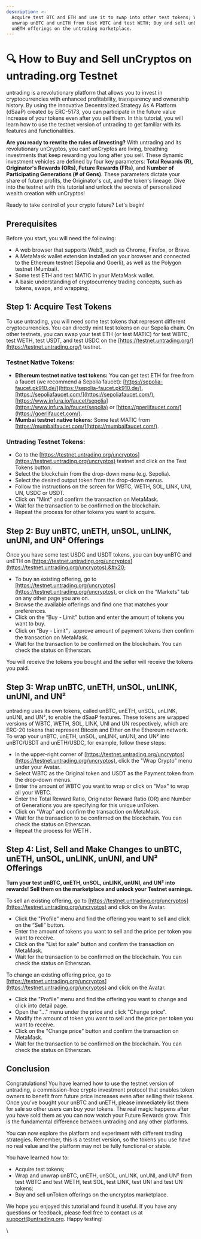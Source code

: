```yaml
---
description: >-
  Acquire test BTC and ETH and use it to swap into other test tokens; Wrap and
  unwrap unBTC and unETH from test WBTC and test WETH; Buy and sell unBTC and
  unETH offerings on the untrading marketplace.
---
```


# 🔍 How to Buy and Sell unCryptos on untrading.org Testnet

untrading is a revolutionary platform that allows you to invest in cryptocurrencies with enhanced profitability, transparency and ownership history. By using the innovative Decentralized Strategy As A Platform (dSaaP) created by ERC-5173, you can participate in the future value increase of your tokens even after you sell them. In this tutorial, you will learn how to use the testnet version of untrading to get familiar with its features and functionalities.

**Are you ready to rewrite the rules of investing?** With untrading and its revolutionary unCryptos, you can! unCryptos are living, breathing investments that keep rewarding you long after you sell. These dynamic investment vehicles are defined by four key parameters: **Total Rewards (R), Originator's Rewards (ORs), Future Rewards (FRs)**, and N**umber of Participating Generations (# of Gens)**. These parameters dictate your share of future profits, the Originator's cut, and the token's lineage. Dive into the testnet with this tutorial and unlock the secrets of personalized wealth creation with unCryptos!

Ready to take control of your crypto future? Let's begin!

## Prerequisites

Before you start, you will need the following:

* A web browser that supports Web3, such as Chrome, Firefox, or Brave.
* A MetaMask wallet extension installed on your browser and connected to the Ethereum testnet (Sepolia and Goerli), as well as the Polygon testnet (Mumbai).
* Some test ETH and test MATIC in your MetaMask wallet.&#x20;
* A basic understanding of cryptocurrency trading concepts, such as tokens, swaps, and wrapping.

## Step 1: Acquire Test Tokens

To use untrading, you will need some test tokens that represent different cryptocurrencies. You can directly mint test tokens on our Sepolia chain. On other testnets, you can swap your test ETH (or test MATIC) for test WBTC, test WETH, test USDT, and test USDC on the [https://testnet.untrading.org/](https://testnet.untrading.org/) testnet.

### Testnet Native Tokens:

* **Ethereum testnet native test tokens:** You can get test ETH for free from a faucet (we recommend a Sepolia faucet):  [https://sepolia-faucet.pk910.de/](https://sepolia-faucet.pk910.de/), [https://sepoliafaucet.com/](https://sepoliafaucet.com/), [https://www.infura.io/faucet/sepolia](https://www.infura.io/faucet/sepolia) or [https://goerlifaucet.com/](https://goerlifaucet.com/).
* **Mumbai testnet native tokens:** Some test MATIC from [https://mumbaifaucet.com/](https://mumbaifaucet.com/).

### Untrading Testnet Tokens:

* Go to the [https://testnet.untrading.org/uncryptos](https://testnet.untrading.org/uncryptos) testnet and click on the Test Tokens button.
* Select the blockchain from the drop-down menu (e.g. Sepolia).
* Select the desired output token from the drop-down menus.
* Follow the instructions on the screen for WBTC, WETH, SOL, LINK, UNI, UN, USDC or USDT.
* Click on "Mint" and confirm the transaction on MetaMask.
* Wait for the transaction to be confirmed on the blockchain.&#x20;
* Repeat the process for other tokens you want to acquire.

## Step 2: Buy unBTC, unETH, unSOL, unLINK, unUNI, and UN² Offerings

Once you have some test USDC and USDT tokens, you can buy unBTC and unETH on [https://testnet.untrading.org/uncryptos](https://testnet.untrading.org/uncryptos).&#x20;

* To buy an existing offering, go to [https://testnet.untrading.org/uncryptos](https://testnet.untrading.org/uncryptos), or click on the “Markets" tab on any other page you are on.&#x20;
* Browse the available offerings and find one that matches your preferences.
* Click on the “Buy - Limit" button and enter the amount of tokens you want to buy.
* Click on “Buy - Limit"，approve amount of payment tokens then confirm the transaction on MetaMask.
* Wait for the transaction to be confirmed on the blockchain. You can check the status on Etherscan.

You will receive the tokens you bought and the seller will receive the tokens you paid.&#x20;

## Step 3: Wrap unBTC, unETH, unSOL, unLINK, unUNI, and UN²&#x20;

untrading uses its own tokens, called unBTC, unETH, unSOL, unLINK, unUNI, and UN², to enable the dSaaP features. These tokens are wrapped versions of WBTC, WETH, SOL, LINK, UNI and UN respectively, which are ERC-20 tokens that represent Bitcoin and Ether on the Ethereum network. To wrap your unBTC, unETH, unSOL, unLINK, unUNI, and UN² into unBTC/USDT and unETH/USDC, for example, follow these steps:

* In the upper-right corner of [https://testnet.untrading.org/uncryptos](https://testnet.untrading.org/uncryptos), click the "Wrap Crypto" menu under your Avatar.
* Select WBTC as the Original token and  USDT as the Payment token from the drop-down menus.
* Enter the amount of WBTC you want to wrap or click on "Max" to wrap all your WBTC.
* Enter the Total Reward Ratio, Originator Reward Ratio (OR) and Number of Generations you are specifying for this unique unToken.&#x20;
* Click on "Wrap" and confirm the transaction on MetaMask.
* Wait for the transaction to be confirmed on the blockchain. You can check the status on Etherscan.
* Repeat the process for WETH .

## Step 4: List, Sell and Make Changes to unBTC, unETH, unSOL, unLINK, unUNI, and UN² Offerings

**Turn your test unBTC, unETH, unSOL, unLINK, unUNI, and UN² into rewards! Sell them on the marketplace and unlock your Testnet earnings.**

To sell an existing offering, go to [https://testnet.untrading.org/uncryptos](https://testnet.untrading.org/uncryptos) and click on the Avatar.

* Click the "Profile" menu and find the offering you want to sell and click on the “Sell” button.
* Enter the amount of tokens you want to sell and the price per token you want to receive.
* Click on the "List for sale" button and confirm the transaction on MetaMask.
* Wait for the transaction to be confirmed on the blockchain. You can check the status on Etherscan.

To change an existing offering price, go to [https://testnet.untrading.org/uncryptos](https://testnet.untrading.org/uncryptos) and click on the Avatar.

* Click the "Profile" menu and find the offering you want to change and click into detail page.
* Open the "..." menu under the price and click "Change price".
* Modify the amount of token you want to sell and the price per token you want to receive.
* Click on the "Change price" button and confirm the transaction on MetaMask.
* Wait for the transaction to be confirmed on the blockchain. You can check the status on Etherscan.

## Conclusion

Congratulations! You have learned how to use the testnet version of untrading, a commission-free crypto investment protocol that enables token owners to benefit from future price increases even after selling their tokens. Once you’ve bought your unBTC and unETH, please immediately list them for sale so other users can buy your tokens. The real magic happens after you have sold them as you can now watch your Future Rewards grow. This is the fundamental difference between untrading and any other platforms.

You can now explore the platform and experiment with different trading strategies. Remember, this is a testnet version, so the tokens you use have no real value and the platform may not be fully functional or stable.&#x20;

You have learned how to:

* Acquire test tokens;
* Wrap and unwrap unBTC, unETH, unSOL, unLINK, unUNI, and UN² from test WBTC and test WETH, test SOL, test LINK, test UNI and test UN tokens;
* Buy and sell unToken offerings on the uncryptos marketplace.

We hope you enjoyed this tutorial and found it useful. If you have any questions or feedback, please feel free to contact us at support@untrading.org. Happy testing!

\
